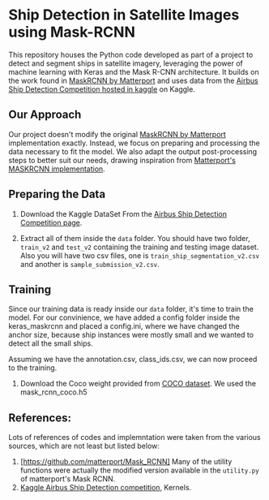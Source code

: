 # Ship Detection in Satellite Images using Mask-RCNN

This repository houses the Python code developed as part of a project to detect and segment ships in satellite imagery, leveraging the power of machine learning with Keras and the Mask R-CNN architecture. It builds on the work found in [MaskRCNN by Matterport](https://github.com/matterport/Mask_RCNN) and uses data from the [Airbus Ship Detection Competition hosted in kaggle](https://www.kaggle.com/c/airbus-ship-detection) on Kaggle.

## Our Approach

Our project doesn't modify the original [MaskRCNN by Matterport](https://github.com/matterport/Mask_RCNN) implementation exactly. Instead, we focus on preparing and processing the data necessary to fit the model. We also adapt the output post-processing steps to better suit our needs, drawing inspiration from [Matterport's MASKRCNN implementation](https://github.com/matterport/Mask_RCNN).

## Preparing the Data

1. Download the Kaggle DataSet From the [Airbus Ship Detection Competition page](https://www.kaggle.com/c/airbus-ship-detection).

2. Extract all of them inside the `data` folder. You should have two folder, `train_v2` and `test_v2` containing the training and testing image dataset. Also you will have two csv files, one is `train_ship_segmentation_v2.csv` and another is `sample_submission_v2.csv`.

## Training

Since our training data is ready inside our `data` folder, it's time to train the model. For our convinience, we have added a config folder inside the keras_maskrcnn and placed a config.ini, where we have changed the anchor size, because ship instances were mostly small and we wanted to detect all the small ships.

Assuming we have the annotation.csv, class_ids.csv, we can now proceed to the training.

1. Download the Coco weight provided from [COCO dataset](https://cocodataset.org/#home). We used the
   mask_rcnn_coco.h5

## References:

Lots of references of codes and implemntation were taken from the various sources, which are not least but listed below:

1. [https://github.com/matterport/Mask_RCNN] Many of the utility functions were actually the modified version available in the `utility.py` of matterport's Mask RCNN.
2. [Kaggle Airbus Ship Detection competition](https://www.kaggle.com/c/airbus-ship-detection), Kernels.
